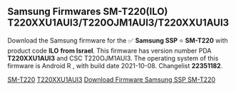 <h2>Samsung Firmwares SM-T220(ILO) T220XXU1AUI3/T220OJM1AUI3/T220XXU1AUI3</h2>
Download the Samsung firmware for the ✅ <strong>Samsung SSP </strong> ⭐ <strong>SM-T220</strong> with product code <strong>ILO</strong> <strong> from Israel</strong>. This firmware has version number PDA <strong>T220XXU1AUI3</strong> and CSC T220OJM1AUI3. The operating system of this firmware is Android R , with build date 2021-10-08. Changelist <strong>22351182</strong>.


[SM-T220](https://samfirm.shop/samsung/model/SM-T220)
[T220XXU1AUI3](https://samfirm.shop/samsung/pda/T220XXU1AUI3)
[Download Firmware Samsung SSP SM-T220](https://samfirm.shop/samsung/firmware/463817)
